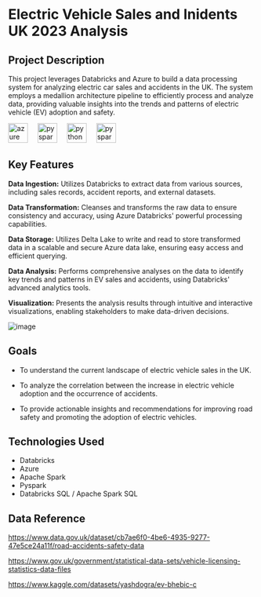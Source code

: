 
# Electric Vehicle Sales and Inidents UK 2023 Analysis

## Project Description

This project leverages Databricks and Azure to build a data processing system for analyzing electric car sales and accidents in the UK. The system employs a medallion architecture pipeline to efficiently process and analyze data, providing valuable insights into the trends and patterns of electric vehicle (EV) adoption and safety.



<div align="left">
  <img src="https://cdn.jsdelivr.net/gh/devicons/devicon/icons/azure/azure-original.svg" height="40" alt="azure logo"  />
  <img width="12" />
  <img src="https://github.com/user-attachments/assets/1abf0a63-eff2-4cf1-aba1-c91d00968e9f" height="40" alt="pyspark logo"  />
  <img width="12" />
  <img src="https://cdn.jsdelivr.net/gh/devicons/devicon/icons/python/python-original.svg" height="40" alt="python logo"  />
  <img width="12" />
  <img src="https://github.com/user-attachments/assets/95b2d22d-e1db-40d1-87a3-f4c30e73ba52" height="40" alt="pyspark logo"  />
</div>

###



## Key Features

**Data Ingestion:** Utilizes Databricks to extract data from various sources, including sales records, accident reports, and external datasets.

**Data Transformation:** Cleanses and transforms the raw data to ensure consistency and accuracy, using Azure Databricks' powerful processing capabilities.

**Data Storage:** Utilizes Delta Lake to write and read to store transformed data in a scalable and secure Azure data lake, ensuring easy access and efficient querying.

**Data Analysis:** Performs comprehensive analyses on the data to identify key trends and patterns in EV sales and accidents, using Databricks' advanced analytics tools.

**Visualization:** Presents the analysis results through intuitive and interactive visualizations, enabling stakeholders to make data-driven decisions.

![image](https://github.com/user-attachments/assets/aa7aff77-ac93-4125-9d2c-52b47c5bfd2f)


## Goals

*   To understand the current landscape of electric vehicle sales in the UK.
    
*   To analyze the correlation between the increase in electric vehicle adoption and the occurrence of accidents.
    
*   To provide actionable insights and recommendations for improving road safety and promoting the adoption of electric vehicles.
    

## Technologies Used

*   Databricks
*   Azure
*   Apache Spark
*   Pyspark
*   Databricks SQL / Apache Spark SQL






## Data Reference

https://www.data.gov.uk/dataset/cb7ae6f0-4be6-4935-9277-47e5ce24a11f/road-accidents-safety-data

https://www.gov.uk/government/statistical-data-sets/vehicle-licensing-statistics-data-files

https://www.kaggle.com/datasets/yashdogra/ev-bhebic-c


